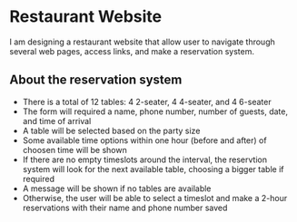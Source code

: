 # Restaurant Website

I am designing a restaurant website that allow user to navigate through several web pages, access links, and make a reservation system.

## About the reservation system
- There is a total of 12 tables: 4 2-seater, 4 4-seater, and 4 6-seater
- The form will required a name, phone number, number of guests, date, and time of arrival
- A table will be selected based on the party size
- Some available time options within one hour (before and after) of choosen time will be shown
- If there are no empty timeslots around the interval, the reservtion system will look for the next available table, choosing a bigger table if required
- A message will be shown if no tables are available
- Otherwise, the user will be able to select a timeslot and make a 2-hour reservations with their name and phone number saved
